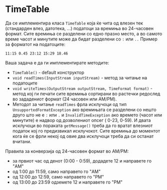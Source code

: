 # TimeTable

Да се имплементира класа `TimeTable` која ќе чита од влезен тек (стандарден влез, датотека, ...) податоци за времиња во
24-часовен формат. Сите времиња се разделени со едно празно место, а во самото време часот и минутите може да бидат
разделени со `:` или `..` Пример за форматот на податоците:

`11:15 0.45 23:12 15:29 18.46`

Ваша задача е да ги имплементирате методите:

- `TimeTable()` - default конструктор
- `void readTimes(InputStream inputStream)` - метод за читање на податоците
- `void writeTimes(OutputStream outputStream, TimeFormat format)` - метод кој ги печати сите времиња сортирани во
  растечки редослед во зададениот формат (24 часовен или AM/PM).
- Методот за читање `readTimes` фрла исклучоци од тип `UnsupportedFormatException` ако времињата се разделени со нешто
  друго што не е `:` или `.` и `InvalidTimeException` ако времето (часот или минутите) е надвор од дозволениот опсег (
  0-23, 0-59). И двата исклучоци во пораката `getMessage()` треба да го вратат влезниот податок кој го предизвикал
  исклучокот. Сите времиња до моментот кога ќе се фрли некој од овие два исклучоци треба да си останат вчитани.

Правила за конверзија од 24-часовен формат во AM/PM:

- за првиот час од денот (0:00 - 0:59), додадете 12 и направете го "AM"
- од 1:00 до 11:59, само направето го "AM"
- од 12:00 до 12:59, само направето го "PM"
- од 13:00 до 23:59 одземете 12 и направете го "PM"